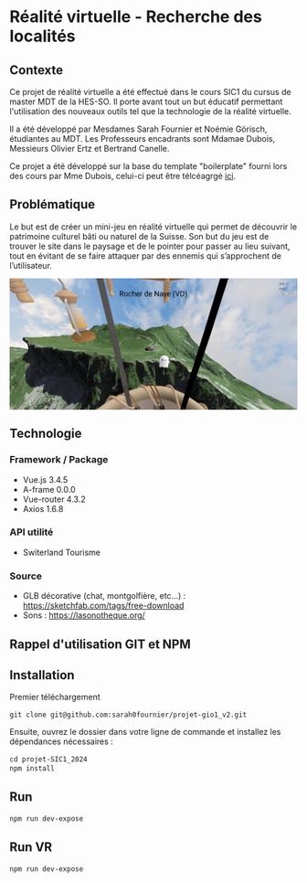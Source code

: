 # Réalité virtuelle - Recherche des localités
## Contexte
Ce projet de réalité virtuelle a été effectué dans le cours SIC1 du cursus de master MDT de la HES-SO. Il porte avant tout un but éducatif permettant l'utilisation des nouveaux outils tel que la technologie de la réalité virtuelle.

Il a été développé par Mesdames Sarah Fournier et Noémie Görisch, étudiantes au MDT.
Les Professeurs encadrants sont Mdamae Dubois, Messieurs Olivier Ertz et Bertrand Canelle. 

Ce projet a été développé sur la base du template "boilerplate" fourni lors des cours par Mme Dubois, celui-ci peut être télcéagrgé [ici](https://github.com/Meryl-D/a-frame-vite-vue-boilerplate/tree/main).

## Problématique
Le but est de créer un mini-jeu en réalité virtuelle qui permet de découvrir le patrimoine culturel bâti ou naturel de la Suisse. 
Son but du jeu est de trouver le site dans le paysage et de le pointer pour passer au lieu suivant, tout en évitant de se faire attaquer par des ennemis qui s’approchent de l’utilisateur. 

<p align="center">
    <img src="./Naye.PNG" alt="Exemple Rocher Naye" scale="0.3" align="center"/>
</p>

## Technologie
### Framework / Package
- Vue.js 3.4.5
- A-frame 0.0.0
- Vue-router 4.3.2
- Axios 1.6.8

### API utilité 
- Switerland Tourisme

### Source 
- GLB décorative (chat, montgolfière, etc...) : https://sketchfab.com/tags/free-download
- Sons : https://lasonotheque.org/

## Rappel d'utilisation GIT et NPM
## Installation
Premier téléchargement 
```
git clone git@github.com:sarah0fournier/projet-gio1_v2.git
```
Ensuite, ouvrez le dossier dans votre ligne de commande et installez les dépendances nécessaires :
```
cd projet-SIC1_2024
npm install
```
## Run
```
npm run dev-expose
```
## Run VR
```
npm run dev-expose
```




